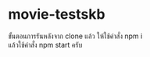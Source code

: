 # movie-testskb
ขั้นตอนการรันหลังจาก clone แล้ว 
ให้ใช้คำสั่ง npm i  
แล้วใช้คำสั่ง npm start ครับ 
